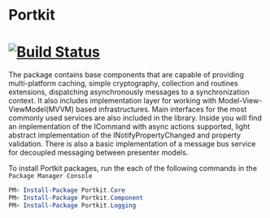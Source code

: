 Portkit
=======
[![Build Status](https://travis-ci.org/bagabont/portkit.svg?branch=master)](https://travis-ci.org/bagabont/portkit)
=======


The package contains base components that are capable of providing multi-platform caching, simple cryptography, collection and routines extensions, dispatching asynchronously messages to a synchronization context. It also includes implementation layer for working with Model-View-ViewModel(MVVM) based infrastructures. Main interfaces for the most commonly used services are also included in the library. Inside you will find an implementation of the ICommand with async actions supported, light abstract implementation of the INotifyPropertyChanged and property validation. There is also a basic implementation of a message bus service for decoupled messaging between presenter models.

To install Portkit packages, run the each of the following commands in the `Package Manager Console`

```powershell
PM> Install-Package Portkit.Core
PM> Install-Package Portkit.Component
PM> Install-Package Portkit.Logging
```
